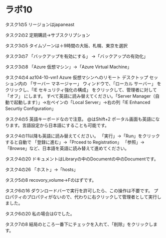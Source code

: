 # ラボ10

タスク1の5
リージョンはjapaneast

タスク2の2
定期購読→サブスクリプション

タスク3の5
タイムゾーンは＋9時間の大阪、札幌、東京を選択

タスク3の7
「バックアップを有効にする」 →「バックアップの有効化」

タスク3の8
「Azure 仮想マシン」→「Azure Virtual Machine」

タスク4の4
az104-10-vm1 Azure 仮想マシンへのリモート デスクトップ セッション内の 「サーバー マネージャー」 ウィンドウで、「ローカル サーバー」 をクリックし、「IE セキュリティ強化の構成」 をクリックして、管理者に対して 「オフ」 にします。
すべて英語に読み替えてください。「Server Manager（自動で起動します）」→左ペインの「Local Server」→右の列「IE Enhanced Securtiy Configuration」

タスク4の5
英語キーボードなので注意。
@はShift+2
ポータル画面も英語になります。言語設定から日本語にすることも可能です。

タスク4の11以降も英語に読み替えてください。
「実行」→「Run」をクリックすると自動で
「登録に進む」→「Prceed to Registration」
「参照」→「Browse」など、日本語を英語に読み替えて進めてください。

タスク4の20
ドキュメントはLibraryの中のDocumentの中のDocumentです。

タスク4の26
「ホスト」→「hosts」

タスク5の8
recovory_volume→Fのはずです。

タスク6の16
ダウンロードバーで実行を許可したら、この操作は不要です。
プロパティのプロパティがないので、代わりに右クリックして管理者として実行しました。

タスク6の20
私の場合はGでした。

タスク7の8
結局のところ一番下にチェックを入れて、「削除」をクリックします。